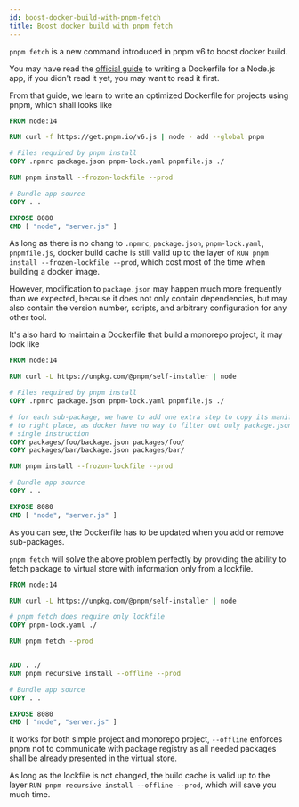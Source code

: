 ```yaml
---
id: boost-docker-build-with-pnpm-fetch
title: Boost docker build with pnpm fetch
---
```


`pnpm fetch` is a new command introduced in pnpm v6 to boost docker build.

You may have read the [official guide] to writing a Dockerfile for a Node.js
app, if you didn't read it yet, you may want to read it first.

From that guide, we learn to write an optimized Dockerfile for projects using
pnpm, which shall looks like

```Dockerfile
FROM node:14

RUN curl -f https://get.pnpm.io/v6.js | node - add --global pnpm

# Files required by pnpm install
COPY .npmrc package.json pnpm-lock.yaml pnpmfile.js ./

RUN pnpm install --frozon-lockfile --prod

# Bundle app source
COPY . .

EXPOSE 8080
CMD [ "node", "server.js" ]
```

As long as there is no chang to `.npmrc`, `package.json`, `pnpm-lock.yaml`,
`pnpmfile.js`, docker build cache is still valid up to the layer of
`RUN pnpm install --frozen-lockfile --prod`, which cost most of the time
when building a docker image.

However, modification to `package.json` may happen much more frequently than
we expected, because it does not only contain dependencies, but may also
contain the version number, scripts, and arbitrary configuration for any other
tool.

It's also hard to maintain a Dockerfile that build a monorepo project, it may
look like

```Dockerfile
FROM node:14

RUN curl -L https://unpkg.com/@pnpm/self-installer | node

# Files required by pnpm install
COPY .npmrc package.json pnpm-lock.yaml pnpmfile.js ./

# for each sub-package, we have to add one extra step to copy its manifest
# to right place, as docker have no way to filter out only package.json with
# single instruction
COPY packages/foo/backage.json packages/foo/
COPY packages/bar/backage.json packages/bar/

RUN pnpm install --frozon-lockfile --prod

# Bundle app source
COPY . .

EXPOSE 8080
CMD [ "node", "server.js" ]

```
As you can see, the Dockerfile has to be updated when you add or remove
sub-packages.

`pnpm fetch` will solve the above problem perfectly by providing the ability
to fetch package to virtual store with information only from a lockfile.

```Dockerfile
FROM node:14

RUN curl -L https://unpkg.com/@pnpm/self-installer | node

# pnpm fetch does require only lockfile
COPY pnpm-lock.yaml ./

RUN pnpm fetch --prod


ADD . ./
RUN pnpm recursive install --offline --prod

# Bundle app source
COPY . .

EXPOSE 8080
CMD [ "node", "server.js" ]
```

It works for both simple project and monorepo project, `--offline` enforces
pnpm not to communicate with package registry as all needed packages shall be
already presented in the virtual store.

As long as the lockfile is not changed, the build cache is valid up to the
layer `RUN pnpm recursive install --offline --prod`, which will save you much
time.


[official guide]: https://nodejs.org/en/docs/guides/nodejs-docker-webapp/
